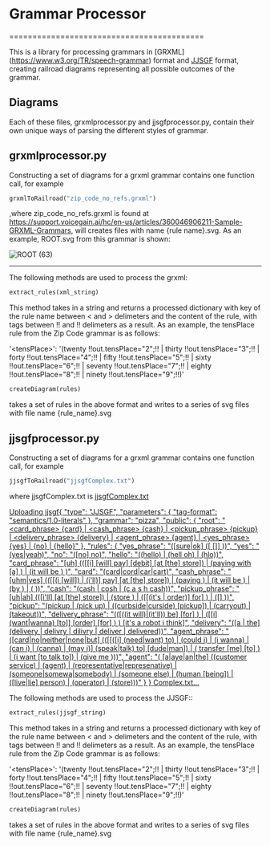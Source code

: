 # Grammar Processor

==========================================

This is a library for processing grammars in [GRXML] (https://www.w3.org/TR/speech-grammar) format and [JJSGF](https://support.voicegain.ai/hc/en-us/articles/360048936511-JJSGF-Grammars) format, creating railroad diagrams representing all possible outcomes of the grammar.

Diagrams
--------
Each of these files, grxmlprocessor.py and jjsgfprocessor.py, contain their own unique ways of parsing the different styles of grammar.


grxmlprocessor.py
----------
Constructing a set of diagrams for a grxml grammar contains one function call, for example

```python
grxmlToRailroad("zip_code_no_refs.grxml")  
```

,where zip_code_no_refs.grxml is found at https://support.voicegain.ai/hc/en-us/articles/360046906211-Sample-GRXML-Grammars, will creates files with name {rule name}.svg. As an example, ROOT.svg from this grammar is shown:


![ROOT (63)](https://github.com/codemstrneel/grammarprocessor/assets/41355538/b16b7b3f-c395-40f7-bcde-a20b159bb149)


__________
The following methods are used to process the grxml:

```python
extract_rules(xml_string)  
```

This method takes in a string and returns a processed dictionary with key of the rule name between < and > delimeters and the content of the rule, with tags between !! and !! delimeters as a result. As an example, the tensPlace rule from the Zip Code grammar is as follows:

'\<tensPlace\>': '(twenty  !!out.tensPlace="2";!! | thirty  !!out.tensPlace="3";!! | forty  !!out.tensPlace="4";!! | fifty  !!out.tensPlace="5";!! | sixty  !!out.tensPlace="6";!! | seventy  !!out.tensPlace="7";!! | eighty  !!out.tensPlace="8";!! | ninety  !!out.tensPlace="9";!!)'


```python
createDiagram(rules) 
```

takes a set of rules in the above format and writes to a series of svg files with file name {rule_name}.svg




jjsgfprocessor.py
----------

Constructing a set of diagrams for a grxml grammar contains one function call, for example

```python
jjsgfToRailroad("jjsgfComplex.txt")  
```

where jjsgfComplex.txt is 
[jjsgfComplex.txt](https://github.com/user-attachments/files/15980416/jjsgfComplex.txt) 

[Uploading jjsgf{
  "type": "JJSGF",
  "parameters": {
    "tag-format": "semantics/1.0-literals"
  },
  "grammar": "pizza",
  "public": {
    "root": "<card_phrase> {card} | <cash_phrase> {cash} | <pickup_phrase> {pickup} | <delivery_phrase> {delivery} | <agent_phrase> {agent} | <yes_phrase> {yes} | <no> {no} | <hello> {hello}"
  },
  "rules": { 
    "yes_phrase": "([sure|ok] ([<yes> [<yes>]] <yes> ))",
    "yes": "(yes|yeah)",
    "no": "([no] no)",
    "hello": "((hello) | (hell oh) | (hlo))",
    "card_phrase": "[uh] (([[i] [will] pay] [debit] <card> [at [the] store]) | (paying with [a] <card>) | (it will be <card>) )",
    "card": "(card|cord|car|cart)",
    "cash_phrase": "[uhm|yes] (([[(i [will]) | (i'll)] pay] <cash> [at [the] store]) | (paying <cash>) | (it will be <cash>) | (by <cash>) | (<cash> <cash>))",
    "cash": "(cash | cosh | (c a s h cash))",
    "pickup_phrase": "[uh|ah] (([i'll] <pickup> [at [the] store]) | (store <pickup>) | ([[(it's | order)] for] <pickup>) | ([<pickup>] <pickup> <pickup>))",
    "pickup": "(pickup | (pick up) | ((curbside|curside) [pickup]) | (carryout) | (takeout))",
    "delivery_phrase": "(([((it will)|(it'll)) be] [for] <delivery>) | ([[i] (want|wanna) [to]] [order] [for] <delivery>) ) [it's a robot i think]",
    "delivery": "([a | the] (delivery | delivry | dilivry | deliver | delivered))",
    "agent_phrase": "([card<yes>|no|neither|none|but] (([[([i] (need|want) to) | (could i) | (i wanna) | (can i) | (canna) | (may i)] (speak|talk) to] <agent> [dude|man]) | ( transfer [me] [to] <agent>) | (i want <agent> [to talk to]) | (give me <agent>)))",
    "agent": "( [a|aye|an|the] ((customer service) | (agent) | (representative|represenative) | (someone|somewa|somebody) | (someone else) | (human [being]) | ([live|lie] person) | (operator) | (store)))"
  }
}
Complex.txt…]()


The following methods are used to process the JJSGF::

```python
extract_rules(jjsgf_string)  
```

This method takes in a string and returns a processed dictionary with key of the rule name between < and > delimeters and the content of the rule, with tags between !! and !! delimeters as a result. As an example, the tensPlace rule from the Zip Code grammar is as follows:

'\<tensPlace\>': '(twenty  !!out.tensPlace="2";!! | thirty  !!out.tensPlace="3";!! | forty  !!out.tensPlace="4";!! | fifty  !!out.tensPlace="5";!! | sixty  !!out.tensPlace="6";!! | seventy  !!out.tensPlace="7";!! | eighty  !!out.tensPlace="8";!! | ninety  !!out.tensPlace="9";!!)'


```python
createDiagram(rules) 
```

takes a set of rules in the above format and writes to a series of svg files with file name {rule_name}.svg

